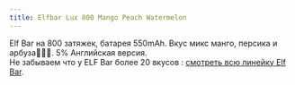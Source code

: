 ```yaml
---
title: Elfbar Lux 800 Mango Peach Watermelon
---
```


Elf Bar на 800 затяжек, батарея 550mAh. Вкус микс манго, персика и арбуза🥭🍑🍉. 5% Английская версия.<br>
Не забываем что у ELF Bar более 20 вкусов : [смотреть всю линейку Elf Bar](/elfbar).